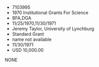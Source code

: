 * 7103995
* 1970 Institutional Grants For Science
* BFA,DGA
* 11/25/1970,11/30/1971
* Jeremy Taylor, University of Lynchburg
* Standard Grant
*   name not available
* 11/30/1971
* USD 10,000.00

NONE
